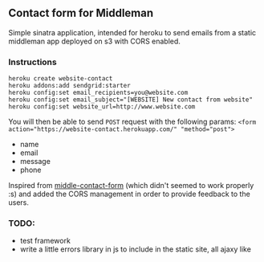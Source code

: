 ## Contact form for Middleman

Simple sinatra application, intended for heroku to send emails from a static middleman app deployed on s3 with CORS enabled.

### Instructions

    heroku create website-contact
    heroku addons:add sendgrid:starter
    heroku config:set email_recipients=you@website.com
    heroku config:set email_subject="[WEBSITE] New contact from website"
    heroku config:set website_url=http://www.website.com

You will then be able to send `POST` request with the following params:
`<form action="https://website-contact.herokuapp.com/" "method="post">`

* name
* email
* message
* phone

Inspired from [middle-contact-form](https://github.com/evantravers/middleman-contact-form) (which didn't seemed to work properly :s) and added the CORS management in order to provide feedback to the users.

### TODO: 

- test framework
- write a little errors library in js to include in the static site, all ajaxy like
